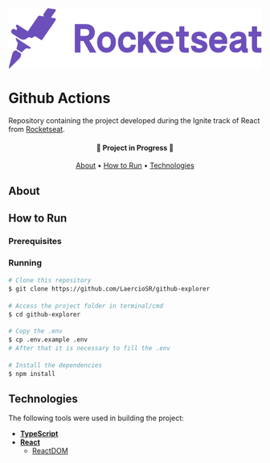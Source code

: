 <p align="center">
  <a href="https://www.rocketseat.com.br/">
    <img src="https://raw.githubusercontent.com/LaercioSR/github-explorer/main/public/rocketseat-logo.png" height="120" width="auto" alt="Rocketseat Logo" />
  </a>
</p>
<p align="center">
  <h1>Github Actions</h1>
</p>

Repository containing the project developed during the Ignite track of React from [Rocketseat](https://www.rocketseat.com.br/).

<h4 align="center">
 🚧  Project in Progress  🚧
</h4>

<p align="center">
 <a href="#about">About</a> •
 <a href="#how-to-run">How to Run</a> •
 <a href="#technologies">Technologies</a>
</p>

## About

## How to Run

### Prerequisites

### Running

```bash
# Clone this repository
$ git clone https://github.com/LaercioSR/github-explorer

# Access the project folder in terminal/cmd
$ cd github-explorer

# Copy the .env
$ cp .env.example .env
# After that it is necessary to fill the .env

# Install the dependencies
$ npm install
```

## Technologies

The following tools were used in building the project:

- **[TypeScript](https://www.typescriptlang.org/)**
- **[React](https://pt-br.reactjs.org/)**
  - [ReactDOM](https://pt-br.reactjs.org/docs/react-dom.html)
